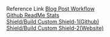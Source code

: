 <!--
 * @Author: BDFD
 * @Date: 2022-01-07 09:22:47
 * @LastEditTime: 2022-01-07 09:30:09
 * @LastEditors: BDFD
 * @Description:
 * @FilePath: \bdfd\Reference Folder\README.md
-->

Reference Link
[Blog Post Workflow](https://github.com/gautamkrishnar/blog-post-workflow)  
[Github ReadMe Stats](https://github.com/anuraghazra/github-readme-stats)  
[Shield/Build Custom Shield-1(Github)](https://github.com/badges/shields)  
[Shield/Build Custom Shield-2(Website)](https://shields.io/)
